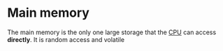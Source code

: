 # Main memory

The main memory is the only one large storage that the [CPU](CPU.md) can access **directly**. It is random access and volatile